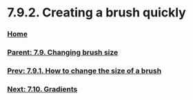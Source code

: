 # 7.9.2. Creating a brush quickly

### [Home](./00-home.md)
### [Parent: 7.9. Changing brush size](./07-09-00-changing-brush-size.md)
### [Prev: 7.9.1. How to change the size of a brush](./07-09-01-how-to-change-the-size-of-a-brush.md)
### [Next: 7.10. Gradients](./07-10-gradients.md)

